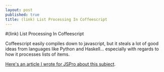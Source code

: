 ```yaml
---
layout: post
published: true
title: (link) List Processing In Coffeescript
---
```


#(link) List Processing In Coffeescript

Coffeescript easily compiles down to javascript, but it steals a lot of good ideas from languages like Python and Haskell... especially with regards to how it processes lists of items.

[Here's an article I wrote for JSPro about this subject](http://www.sitepoint.com/list-processing-in-coffeescript/).